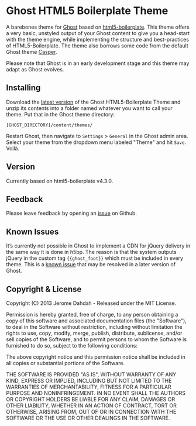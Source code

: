 # Ghost HTML5 Boilerplate Theme

A barebones theme for [Ghost](http://github.com/tryghost/ghost/) based on [html5-boilerplate](http://github.com/h5bp/html5-boilerplate/). This theme offers a very basic, unstyled output of your Ghost content to give you a head-start with the theme engine, while implementing the structure and best-practices of HTML5-Boilerplate. The theme also borrows some code from the default Ghost theme [Casper](http://github.com/TryGhost/Casper).

Please note that Ghost is in an early development stage and this theme may adapt as Ghost evolves.

## Installing
Download the [latest version](http://github.com/jdahdah/ghost-html5-boilerplate/archive/master.zip) of the Ghost HTML5-Boilerplate Theme and unzip its contents into a folder named whatever you want to call your theme. Put that in the Ghost theme directory:

`[GHOST_DIRECTORY]/content/themes/`

Restart Ghost, then navigate to `Settings` \> `General` in the Ghost admin area. Select your theme from the dropdown menu labeled "Theme" and hit `Save`. Voilà.

## Version
Currently based on html5-boilerplate v4.3.0.

## Feedback
Please leave feedback by opening an [issue](http://github.com/jdahdah/ghost-html5-boilerplate/issues) on Github.

## Known Issues
It’s currently not possible in Ghost to implement a CDN for jQuery delivery in the same way it is done in h5bp. The reason is that the system outputs jQuery in the custom tag `{{ghost_foot}}` which must be included in every theme. This is a [known issue](http://github.com/TryGhost/Ghost/issues/1181) that may be resolved in a later version of Ghost.

## Copyright & License

Copyright (C) 2013 Jerome Dahdah - Released under the MIT License.

Permission is hereby granted, free of charge, to any person obtaining a copy of this software and associated documentation files (the "Software"), to deal in the Software without restriction, including without limitation the rights to use, copy, modify, merge, publish, distribute, sublicense, and/or sell copies of the Software, and to permit persons to whom the Software is furnished to do so, subject to the following conditions:

The above copyright notice and this permission notice shall be included in all copies or substantial portions of the Software.

THE SOFTWARE IS PROVIDED "AS IS", WITHOUT WARRANTY OF ANY KIND, EXPRESS OR IMPLIED, INCLUDING BUT NOT LIMITED TO THE WARRANTIES OF MERCHANTABILITY, FITNESS FOR A PARTICULAR PURPOSE AND
NONINFRINGEMENT. IN NO EVENT SHALL THE AUTHORS OR COPYRIGHT HOLDERS BE LIABLE FOR ANY CLAIM, DAMAGES OR OTHER LIABILITY, WHETHER IN AN ACTION OF CONTRACT, TORT OR OTHERWISE, ARISING FROM, OUT OF OR IN CONNECTION WITH THE SOFTWARE OR THE USE OR OTHER DEALINGS IN THE SOFTWARE.
